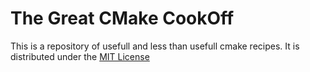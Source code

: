 The Great CMake CookOff
=======================


This is a repository of usefull and less than usefull cmake recipes.  It is distributed under the
[MIT License](http://opensource.org/licenses/MIT)














